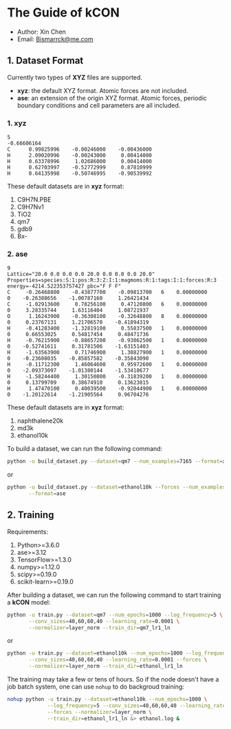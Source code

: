 # The Guide of kCON

* Author: Xin Chen
* Email: Bismarrck@me.com

## 1. Dataset Format

Currently two types of **XYZ** files are supported.
* **xyz**: the default XYZ format. Atomic forces are not included.
* **ase**: an extension of the origin XYZ format. Atomic forces, periodic boundary conditions and cell parameters are all included.

### 1. xyz

```
5
-0.66606164
C      0.99825996    -0.00246000    -0.00436000
H      2.09020996    -0.00243000     0.00414000
H      0.63378996     1.02686000     0.00414000
H      0.62703997    -0.52772999     0.87810999
H      0.64135998    -0.50746995    -0.90539992
```

These default datasets are in **xyz** format:

1. C9H7N.PBE
2. C9H7Nv1
3. TiO2
4. qm7
5. gdb9
6. Bx-

### 2. ase

```
9
Lattice="20.0 0.0 0.0 0.0 20.0 0.0 0.0 0.0 20.0" Properties=species:S:1:pos:R:3:Z:I:1:magmoms:R:1:tags:I:1:forces:R:3 energy=-4214.522353757427 pbc="F F F"
C     -0.26468800    -0.43877700    -0.09813700   6    0.00000000        0    -0.26388656    -1.00787160     1.26421434
C     -1.02913600     0.78256100     0.47120800   6    0.00000000        0     3.28335744     1.63116404     1.08721937
O      1.16243900    -0.36308100    -0.32648800   8    0.00000000        0     0.23767131     1.21706570    -0.41894319
H     -0.41283400    -1.32819100     0.55837500   1    0.00000000        0     0.66553025     0.54817454     0.48471736
H     -0.76215900    -0.88657200    -0.93062500   1    0.00000000        0    -0.52741611     0.31781506    -1.63151403
H     -1.63563900     0.71746900     1.38827900   1    0.00000000        0    -0.23608035    -0.85857582    -0.35843090
H     -0.11712300     1.46064600     0.95972600   1    0.00000000        0    -2.09373097    -1.01380144    -1.53418677
H     -1.58244400     1.30150800    -0.31839200   1    0.00000000        0     0.13799709     0.38674910     0.13623815
H      1.47470100     0.40039500    -0.92044900   1    0.00000000        0    -1.20122614    -1.21905564     0.96704276
```

These default datasets are in **xyz** format:

1. naphthalene20k
2. md3k
3. ethanol10k

To build a dataset, we can run the following command:

```bash
python -u build_dataset.py --dataset=qm7 --num_examples=7165 --format=xyz
```

or

```bash
python -u build_dataset.py --dataset=ethanol10k --forces --num_examples=10000 \
       --format=ase
```

## 2. Training

Requirements:

1. Python\>=3.6.0
2. ase\>=3.12
3. TensorFlow\>=1.3.0
4. numpy\>=1.12.0
5. scipy\>=0.19.0
6. scikit-learn\>=0.19.0

After building a dataset, we can run the following command to start training a 
**kCON** model:

```bash
python -u train.py --dataset=qm7 --num_epochs=1000 --log_frequency=5 \
       --conv_sizes=40,60,60,40 --learning_rate=0.0001 \
       --normalizer=layer_norm --train_dir=qm7_lr1_ln
```

or

```bash
python -u train.py --dataset=ethanol10k --num_epochs=1000 --log_frequency=5 \
       --conv_sizes=40,60,60,40 --learning_rate=0.0001 --forces \
       --normalizer=layer_norm --train_dir=ethanol_lr1_ln
```

The training may take a few or tens of hours. So if the node doesn't have a job
batch system, one can use ``nohup`` to do backgroud training:

```bash
nohup python -u train.py --dataset=ethanol10k --num_epochs=1000 \
             --log_frequency=5 --conv_sizes=40,60,60,40 --learning_rate=0.0001 \
             --forces --normalizer=layer_norm \
             --train_dir=ethanol_lr1_ln &> ethanol.log &
```
